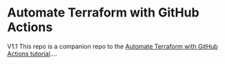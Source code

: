 # Automate Terraform with GitHub Actions
V1.1
This repo is a companion repo to the [Automate Terraform with GitHub Actions tutorial](https://developer.hashicorp.com/terraform/tutorials/automation/github-actions)....
